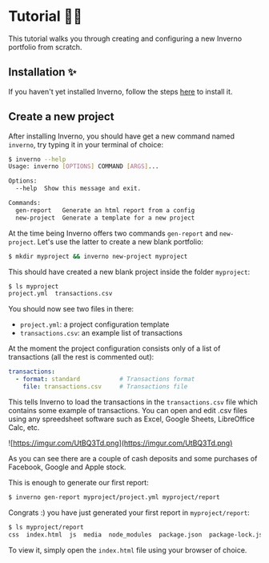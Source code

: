 # Tutorial 🧑‍🏫

This tutorial walks you through creating and configuring a new Inverno portfolio from scratch.

## Installation ✨

If you haven't yet installed Inverno, follow the steps [here](https://github.com/werew/inverno/blob/main/docs/installation.md#installation-) to install it.

## Create a new project

After installing Inverno, you should have get a new command named `inverno`, try typing it in your terminal of choice:

```sh
$ inverno --help
Usage: inverno [OPTIONS] COMMAND [ARGS]...

Options:
  --help  Show this message and exit.

Commands:
  gen-report   Generate an html report from a config
  new-project  Generate a template for a new project
```

At the time being Inverno offers two commands `gen-report` and `new-project`.
Let's use the latter to create a new blank portfolio:

```sh
$ mkdir myproject && inverno new-project myproject
```

This should have created a new blank project inside the folder `myproject`:

```sh
$ ls myproject
project.yml  transactions.csv
```

You should now see two files in there: 
 - `project.yml`: a project configuration template
 - `transactions.csv`: an example list of transactions

At the moment the project configuration consists only of a list of transactions (all the rest is commented out):

```yml
transactions:
  - format: standard           # Transactions format
    file: transactions.csv     # Transactions file
```

This tells Inverno to load the transactions in the `transactions.csv` file which contains some example of transactions. 
You can open and edit .csv files using any spreedsheet software such as Excel, Google Sheets, LibreOffice Calc, etc.

![https://imgur.com/UtBQ3Td.png](https://imgur.com/UtBQ3Td.png)

As you can see there are a couple of cash deposits and some purchases of Facebook, Google and Apple stock.

This is enough to generate our first report:

```sh
$ inverno gen-report myproject/project.yml myproject/report
```

Congrats :) you have just generated your first report in `myproject/report`:

```sh
$ ls myproject/report
css  index.html  js  media  node_modules  package.json  package-lock.json  vendor
```

To view it, simply open the `index.html` file using your browser of choice.
